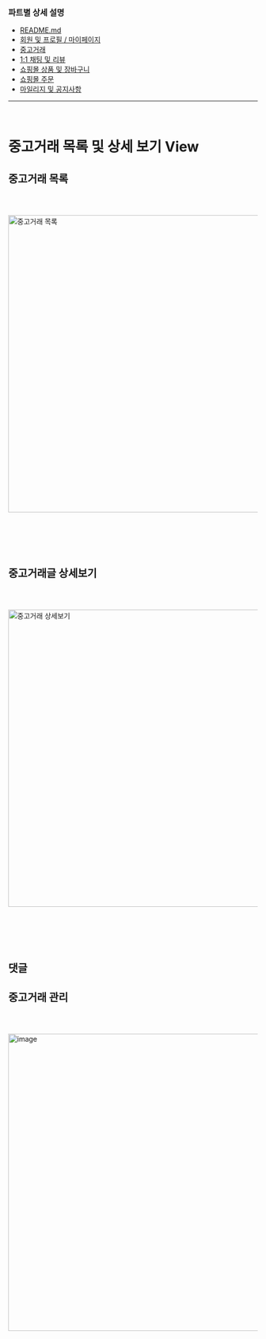 <style>
img
{
    display:block; 
    float:none; 
    margin: 60px auto;
    width:600px;
}

img[src *= "#l"] {
    width: 100%;
}

img[src *= "#m" ] {
    width: 400px;
}

img[src *= "#s" ] {
    width: 300px;
}
</style>

### 파트별 상세 설명
- [README.md](https://github.com/ssuktteok/daangnmungcat#readme)
- [회원 및 프로필 / 마이페이지](https://github.com/ssuktteok/daangnmungcat/blob/master/documents/member_view.md)
- [중고거래](https://github.com/ssuktteok/daangnmungcat/blob/master/documents/joongo_view.md)
- [1:1 채팅 및 리뷰](https://github.com/ssuktteok/daangnmungcat/blob/master/documents/chat_review_view.md)
- [쇼핑몰 상품 및 장바구니](https://github.com/ssuktteok/daangnmungcat/blob/master/documents/mall_pdt_cart_view.md)
- [쇼핑몰 주문](https://github.com/ssuktteok/daangnmungcat/blob/master/documents/order_view.md)
- [마일리지 및 공지사항](https://github.com/ssuktteok/daangnmungcat/blob/master/documents/mileage_notice_view.md)

----
<br>

# 중고거래 목록 및 상세 보기 View

## 중고거래 목록

![중고거래 목록](https://user-images.githubusercontent.com/75772990/114667875-fa6c5600-9d3a-11eb-906f-7117352c5d41.png)


<br>

## 중고거래글 상세보기

![중고거래 상세보기](https://user-images.githubusercontent.com/75772990/114681689-5b028f80-9d49-11eb-8dfd-ca29ac622bdf.png)

<br>

## 댓글



## 중고거래 관리

![image](https://user-images.githubusercontent.com/75772990/114680367-0f031b00-9d48-11eb-8541-e48deded59a0.png)